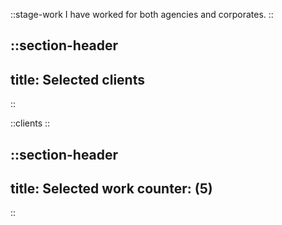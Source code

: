 
::stage-work
I have worked for both agencies and corporates.
::

::section-header
---
title: Selected clients
---
::

::clients
::

::section-header
---
title: Selected work
counter: (5)
---
::



